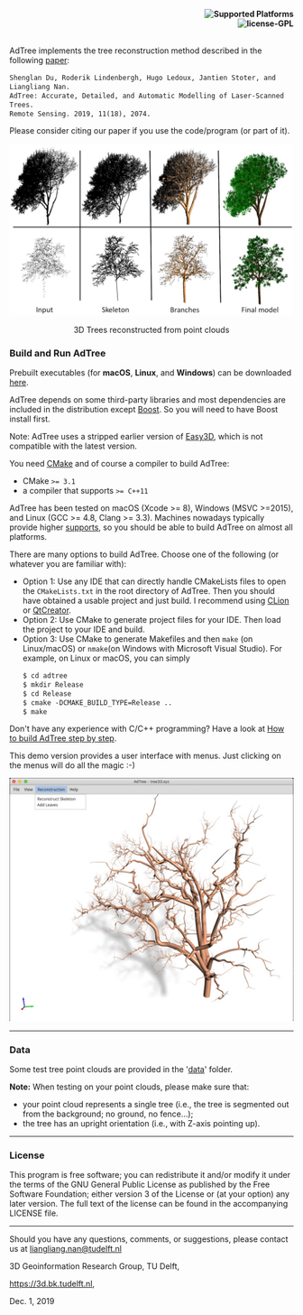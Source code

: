 <p align="right">
    <b> <img src="https://img.shields.io/badge/Supported%20Platforms-Windows%20%7C%20macOS%20%7C%20Linux-green" title="Supported Platforms"/> </b> <br>
    <b> <img src="https://img.shields.io/badge/license-GPL-blue" title="license-GPL"/> </b> <br> <br>
</p>


AdTree implements the tree reconstruction method described in the following [paper](https://3d.bk.tudelft.nl/liangliang/publications/2019/adtree/AdTree_RS-2019.pdf):
```
Shenglan Du, Roderik Lindenbergh, Hugo Ledoux, Jantien Stoter, and Liangliang Nan.
AdTree: Accurate, Detailed, and Automatic Modelling of Laser-Scanned Trees.
Remote Sensing. 2019, 11(18), 2074.
```
Please consider citing our paper if you use the code/program (or part of it).

<img src="./resources/images/AdTree.jpg" width="800"/>
<p align="center">3D Trees reconstructed from point clouds</p>

### Build and Run AdTree
Prebuilt executables (for **macOS**, **Linux**, and **Windows**) can be downloaded [here](https://github.com/LiangliangNan/adtree/releases). 

AdTree depends on some third-party libraries and most dependencies are included in the distribution except 
[Boost](https://www.boost.org/). So you will need to have Boost install first. 

Note: AdTree uses a stripped earlier version of [Easy3D](https://github.com/LiangliangNan/Easy3D), which is not 
compatible with the latest version.

You need [CMake](https://cmake.org/download/) and of course a compiler to build AdTree:

- CMake `>= 3.1`
- a compiler that supports `>= C++11`

AdTree has been tested on macOS (Xcode >= 8), Windows (MSVC >=2015), and Linux (GCC >= 4.8, Clang >= 3.3). Machines 
nowadays typically provide higher [supports](https://en.cppreference.com/w/cpp/compiler_support), so you should be 
able to build AdTree on almost all platforms.

There are many options to build AdTree. Choose one of the following (or whatever you are familiar with):

- Option 1: Use any IDE that can directly handle CMakeLists files to open the `CMakeLists.txt` in the root directory 
of AdTree. Then you should have obtained a usable project and just build. I recommend using
 [CLion](https://www.jetbrains.com/clion/) or [QtCreator](https://www.qt.io/product).
- Option 2: Use CMake to generate project files for your IDE. Then load the project to your IDE and build.
- Option 3: Use CMake to generate Makefiles and then `make` (on Linux/macOS) or `nmake`(on Windows with Microsoft Visual Studio). For example, on Linux or macOS, you can simply
    ```
    $ cd adtree
    $ mkdir Release
    $ cd Release
    $ cmake -DCMAKE_BUILD_TYPE=Release ..
    $ make
    ```
    
Don't have any experience with C/C++ programming? Have a look at [How to build AdTree step by step](./How_to_build.md).

This demo version provides a user interface with menus. Just clicking on the menus will do all the magic :-)

<p align="center"> 
     <img src="./resources/images/ui.jpg" width="600"> 
</p>
 

---

### Data
Some test tree point clouds are provided in the '[data](./data)' folder.

**Note:** When testing on your point clouds, please make sure that:
 - your point cloud represents a single tree (i.e., the tree is segmented out from the background; no ground, no fence...);
 - the tree has an upright orientation (i.e., with Z-axis pointing up).

---

### License
This program is free software; you can redistribute it and/or modify it under the terms of the GNU General Public License as published by the Free Software Foundation; either version 3 of the License or (at your option) any later version. The full text of the license can be found in the accompanying LICENSE file.

---

Should you have any questions, comments, or suggestions, please contact us at liangliang.nan@tudelft.nl

3D Geoinformation Research Group, TU Delft,

https://3d.bk.tudelft.nl,

Dec. 1, 2019
